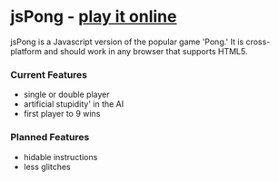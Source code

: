 # jsPong - [play it online](syzygy-dev333.github.io/jsPong)
jsPong is a Javascript version of the popular game 'Pong.'
It is cross-platform and should work in any browser that supports HTML5.

### Current Features

* single or double player
* artificial stupidity' in the AI
* first player to 9 wins

### Planned Features

* hidable instructions
* less glitches
